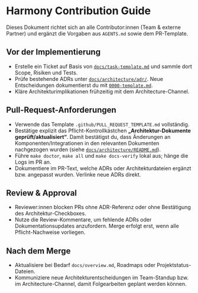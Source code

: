 # Harmony Contribution Guide

Dieses Dokument richtet sich an alle Contributor:innen (Team & externe Partner)
und ergänzt die Vorgaben aus `AGENTS.md` sowie dem PR-Template.

## Vor der Implementierung
- Erstelle ein Ticket auf Basis von [`docs/task-template.md`](task-template.md)
  und sammle dort Scope, Risiken und Tests.
- Prüfe bestehende ADRs unter [`docs/architecture/adr/`](architecture/adr/).
  Neue Entscheidungen dokumentierst du mit [`0000-template.md`](architecture/adr/0000-template.md).
- Kläre Architekturimplikationen frühzeitig mit dem Architecture-Channel.

## Pull-Request-Anforderungen
- Verwende das Template `.github/PULL_REQUEST_TEMPLATE.md` vollständig.
- Bestätige explizit das Pflicht-Kontrollkästchen **„Architektur-Dokumente
  geprüft/aktualisiert“**. Damit bestätigst du, dass Änderungen an
  Komponenten/Integrationen in den relevanten Dokumenten nachgezogen wurden (siehe
  [`docs/architecture/README.md`](architecture/README.md)).
- Führe `make doctor`, `make all` und `make docs-verify` lokal aus; hänge die
  Logs im PR an.
- Dokumentiere im PR-Text, welche ADRs oder Architekturdateien ergänzt bzw.
  angepasst wurden. Verlinke neue ADRs direkt.

## Review & Approval
- Reviewer:innen blocken PRs ohne ADR-Referenz oder ohne Bestätigung des
  Architektur-Checkboxes.
- Nutze die Review-Kommentare, um fehlende ADRs oder Dokumentationsupdates
  anzufordern. Merge erfolgt erst, wenn alle Pflicht-Nachweise vorliegen.

## Nach dem Merge
- Aktualisiere bei Bedarf `docs/overview.md`, Roadmaps oder Projektstatus-Dateien.
- Kommuniziere neue Architekturentscheidungen im Team-Standup bzw. im
  Architecture-Channel, damit Folgearbeiten geplant werden können.
